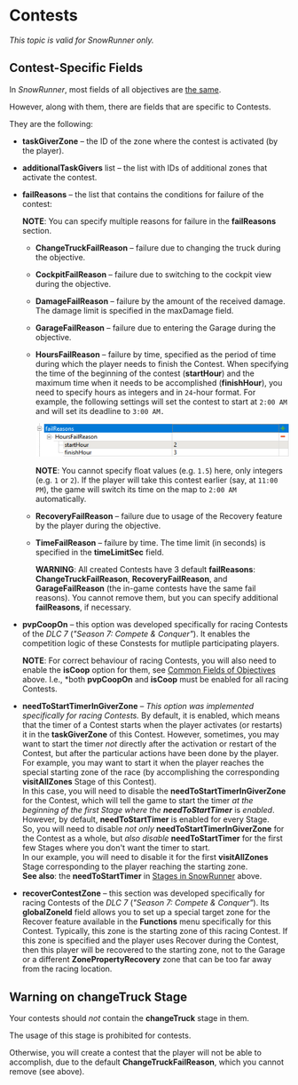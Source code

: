# Contests

*This topic is valid for SnowRunner only.*  

## Contest-Specific Fields
In *SnowRunner*, most fields of all objectives are [the same](./common_fields_of_objectives.md).

However, along with them, there are fields that are specific to Contests.

They are the following:

-   **taskGiverZone** – the ID of the zone where the contest is activated (by the player).

-   **additionalTaskGivers** list – the list with IDs of additional zones that activate the contest.

-   **failReasons** – the list that contains the conditions for failure of the contest:

    **NOTE**: You can specify multiple reasons for failure in the **failReasons** section.

    -   **ChangeTruckFailReason** – failure due to changing the truck during the objective.

    -   **CockpitFailReason** – failure due to switching to the cockpit view during the objective.

    -   **DamageFailReason** – failure by the amount of the received damage. The damage limit is specified in the maxDamage field.

    -   **GarageFailReason** – failure due to entering the Garage during the objective.

    -   **HoursFailReason** – failure by time, specified as the period of time during which the player needs to finish the Contest. When specifying the time of the beginning of the contest (**startHour**) and the maximum time when it needs to be accomplished (**finishHour**), you need to specify hours as integers and in `24`-hour format. For example, the following settings will set the contest to start at `2:00 AM` and will set its deadline to `3:00 AM.`
    
        ![](./media/image322.png)
    
        **NOTE**: You cannot specify float values (e.g. `1.5`) here, only integers (e.g. `1` or `2`).
        If the player will take this contest earlier (say, at `11:00 PM`), the game will switch its time on the map to `2:00 AM` automatically.

    -   **RecoveryFailReason** – failure due to usage of the Recovery feature by the player during the objective.

    -   **TimeFailReason** – failure by time. The time limit (in seconds) is specified in the **timeLimitSec** field.

        **WARNING**: All created Contests have 3 default **failReasons**: **ChangeTruckFailReason**, **RecoveryFailReason**, and **GarageFailReason** (the in-game contests have the same fail reasons). You cannot remove them, but you can specify additional **failReasons**, if necessary.

-   **pvpCoopOn** – this option was developed specifically for racing Contests of the *DLC 7* (*"Season 7: Compete & Conquer"*). It enables the competition logic of these Constests for mutliple participating players.
    
    **NOTE**: For correct behaviour of racing Contests, you will also need to enable the **isCoop** option for them, see [Common Fields of Objectives](./common_fields_of_objectives.md) above. I.e., *both **pvpCoopOn** and **isCoop** must be enabled for all racing Contests.

-   **needToStartTimerInGiverZone** – *This option was implemented specifically for racing Contests.* By default, it is enabled, which means that the timer of a Contest starts when the player activates (or restarts) it in the **taskGiverZone** of this Contest. However, sometimes, you may want to start the timer *not* directly after the activation or restart of the Contest, but after the particular actions have been done by the player.  
    For example, you may want to start it when the player reaches the special starting zone of the race (by accomplishing the corresponding **visitAllZones** Stage of this Contest).  
    In this case, you will need to disable the **needToStartTimerInGiverZone** for the Contest, which will tell the game to start the timer *at the beginning of the first Stage where the* ***needToStartTimer*** is *enabled*.  
    However, by default, **needToStartTimer** is enabled for every Stage.  
    So, you will need to disable *not only* **needToStartTimerInGiverZone** for the Contest as a whole, but *also disable* **needToStartTimer** for the first few Stages where you don't want the timer to start.  
    In our example, you will need to disable it for the first **visitAllZones** Stage corresponding to the player reaching the starting zone.  
    **See also**: the **needToStartTimer** in [Stages in SnowRunner](./stages/stages_in_snowrunner.md#fields-that-are-common-for-all-stages) above.

-   **recoverContestZone** – this section was developed specifically for racing Contests of the *DLC 7* (*"Season 7: Compete & Conquer"*). Its **globalZoneId** field allows you to set up a special target zone for the Recover feature available in the **Functions** menu specifically for this Contest. Typically, this zone is the starting zone of this racing Contest. If this zone is specified and the player uses Recover during the Contest, then this player will be recovered to the starting zone, not to the Garage or a different **ZonePropertyRecovery** zone that can be too far away from the racing location.

## Warning on changeTruck Stage
Your contests should *not* contain the **changeTruck** stage in them. 

The usage of this stage is prohibited for contests. 

Otherwise, you will create a contest that the player will not be able to accomplish, due to the default **ChangeTruckFailReason**, which you cannot remove (see above).